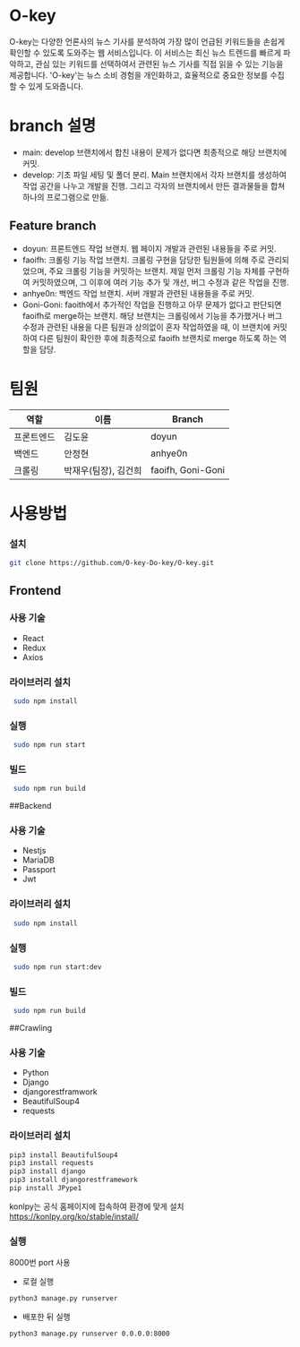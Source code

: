 # O-key
O-key는 다양한 언론사의 뉴스 기사를 분석하여 가장 많이 언급된 키워드들을 손쉽게 확인할 수 있도록 도와주는 웹 서비스입니다. 이 서비스는 최신 뉴스 트렌드를 빠르게 파악하고, 관심 있는 키워드를 선택하여서 관련된 뉴스 기사를 직접 읽을 수 있는 기능을 제공합니다. 'O-key'는 뉴스 소비 경험을 개인화하고, 효율적으로 중요한 정보를 수집할 수 있게 도와줍니다.

# branch 설명
- main: develop 브랜치에서 합친 내용이 문제가 없다면 최종적으로 해당 브랜치에 커밋.
- develop: 기초 파일 세팅 및 폴더 분리. Main 브랜치에서 각자 브랜치를 생성하여 작업 공간을 나누고 개발을 진행. 그리고 각자의 브랜치에서 만든 결과물들을 합쳐 하나의 프로그램으로 만듦.
## Feature branch
- doyun: 프론트엔드 작업 브랜치. 웹 페이지 개발과 관련된 내용들을 주로 커밋.
- faoifh: 크롤링 기능 작업 브랜치. 크롤링 구현을 담당한 팀원들에 의해 주로 관리되었으며, 주요 크롤링 기능을 커밋하는 브랜치. 제일 먼저 크롤링 기능 자체를 구현하여 커밋하였으며, 그 이후에 여러 기능 추가 및 개선, 버그 수정과 같은 작업을 진행.
- anhye0n: 백엔드 작업 브랜치. 서버 개발과 관련된 내용들을 주로 커밋.
- Goni-Goni: faoith에서 추가적인 작업을 진행하고 아무 문제가 없다고 판단되면 faoifh로 merge하는 브랜치. 해당 브랜치는 크롤링에서 기능을 추가했거나 버그 수정과 관련된 내용을 다른 팀원과 상의없이 혼자 작업하였을 때, 이 브랜치에 커밋하여 다른 팀원이 확인한 후에 최종적으로 faoifh 브랜치로 merge 하도록 하는 역할을 담당.


# 팀원

| 역할 | 이름  | Branch |
| --- | --- | --- |
| 프론트엔드 | 김도윤 | doyun |
| 백엔드 | 안정현 | anhye0n |
| 크롤링 | 박재우(팀장), 김건희 | faoifh, Goni-Goni | 

# 사용방법

### 설치
```bash
git clone https://github.com/O-key-Do-key/O-key.git
```

## Frontend
### 사용 기술
- React
- Redux
- Axios

### 라이브러리 설치
```bash
 sudo npm install
```
### 실행
```bash
 sudo npm run start
```
### 빌드
```bash
 sudo npm run build
```

##Backend
### 사용 기술
- Nestjs
- MariaDB
- Passport
- Jwt

### 라이브러리 설치
```bash
 sudo npm install
```
### 실행
```bash
 sudo npm run start:dev
```
### 빌드
```bash
 sudo npm run build
```


##Crawling
### 사용 기술
- Python
- Django
- djangorestframwork
- BeautifulSoup4
- requests


### 라이브러리 설치
```bash
pip3 install BeautifulSoup4
pip3 install requests
pip3 install django
pip3 install djangorestframework
pip install JPype1
```

konlpy는 공식 홈페이지에 접속하여 환경에 맞게 설치
https://konlpy.org/ko/stable/install/

### 실행
8000번 port 사용
- 로컬 실행
```bash
python3 manage.py runserver
```

- 배포한 뒤 실행
```bash
python3 manage.py runserver 0.0.0.0:8000              
```
